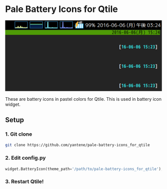# Pale Battery Icons for Qtile

![Screenshot](screenshot.png)

These are battery icons in pastel colors for Qtile.
This is used in battery icon widget.

## Setup

### 1. Git clone

```bash
git clone https://github.com/yantene/pale-battery-icons_for_qtile
```

### 2. Edit config.py

```python
widget.BatteryIcon(theme_path='/path/to/pale-battery-icons_for_qtile'),
```

### 3. Restart Qtile!
